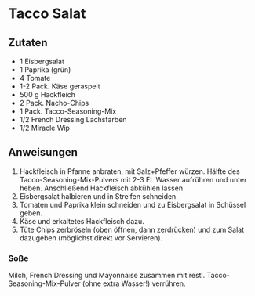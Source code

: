 # Tacco Salat

## Zutaten
 - 1 Eisbergsalat
 - 1 Paprika (grün)
 - 4 Tomate
 - 1-2 Pack. Käse geraspelt
 - 500 g Hackfleich
 - 2 Pack. Nacho-Chips
 - 1 Pack. Tacco-Seasoning-Mix
 - 1/2 French Dressing Lachsfarben
 - 1/2 Miracle Wip

## Anweisungen

1. Hackfleisch in Pfanne anbraten, mit Salz+Pfeffer würzen. Hälfte des Tacco-Seasoning-Mix-Pulvers mit 2-3 EL Wasser aufrühren und unter heben. Anschließend Hackfleisch abkühlen lassen
2. Eisbergsalat halbieren und in Streifen schneiden. 
3. Tomaten und Paprika klein schneiden und zu Eisbergsalat in Schüssel geben.
4. Käse und erkaltetes Hackfleisch dazu.
5. Tüte Chips zerbröseln (oben öffnen, dann zerdrücken) und zum Salat dazugeben (möglichst direkt vor Servieren).


### Soße
Milch, French Dressing und Mayonnaise zusammen mit restl. Tacco-Seasoning-Mix-Pulver (ohne extra Wasser!) verrühren.

